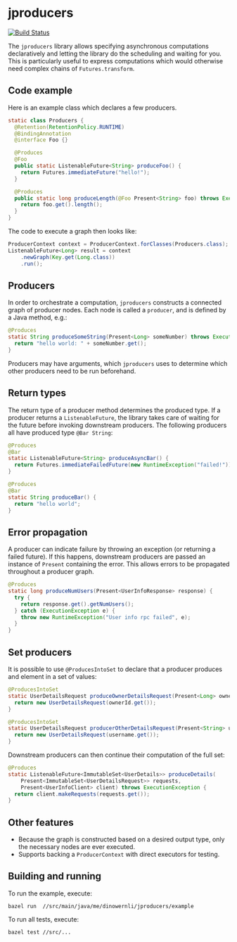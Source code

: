 # jproducers

[![Build Status](https://travis-ci.org/dinowernli/jproducers.svg?branch=master)](https://travis-ci.org/dinowernli/jproducers)

The `jproducers` library allows specifying asynchronous computations declaratively and letting the library do the scheduling and waiting for you. This is particularly useful to express computations which would otherwise need complex chains of `Futures.transform`.

## Code example

Here is an example class which declares a few producers.

```java
static class Producers {
  @Retention(RetentionPolicy.RUNTIME)
  @BindingAnnotation
  @interface Foo {}

  @Produces
  @Foo
  public static ListenableFuture<String> produceFoo() {
    return Futures.immediateFuture("hello!");
  }

  @Produces
  public static long produceLength(@Foo Present<String> foo) throws ExecutionException {
    return foo.get().length();
  }
}
```

The code to execute a graph then looks like:

```java
ProducerContext context = ProducerContext.forClasses(Producers.class);
ListenableFuture<Long> result = context
    .newGraph(Key.get(Long.class))
    .run();
```

## Producers

In order to orchestrate a computation, `jproducers` constructs a connected graph of producer nodes. Each node is called a `producer`, and is defined by a Java method, e.g.:

```java
@Produces
static String produceSomeString(Present<Long> someNumber) throws ExecutionException {
  return "hello world: " + someNumber.get();
}
```

Producers may have arguments, which `jproducers` uses to determine which other producers need to be run beforehand.

## Return types

The return type of a producer method determines the produced type. If a producer returns a `ListenableFuture`, the library takes care of waiting for the future before invoking downstream producers. The following producers all have produced type `@Bar String`:

```java
@Produces
@Bar
static ListenableFuture<String> produceAsyncBar() {
  return Futures.immediateFailedFuture(new RuntimeException("failed!"));
}

@Produces
@Bar
static String produceBar() {
  return "hello world";
}
```

## Error propagation

A producer can indicate failure by throwing an exception (or returning a failed future). If this happens, downstream producers are passed an instance of `Present` containing the error. This allows errors to be propagated throughout a producer graph.

```java
@Produces
static long produceNumUsers(Present<UserInfoResponse> response) {
  try {
    return response.get().getNumUsers();
  } catch (ExecutionException e) {
    throw new RuntimeException("User info rpc failed", e);
  }
}
```

## Set producers

It is possible to use `@ProducesIntoSet` to declare that a producer produces and element in a set of values:

```java
@ProducesIntoSet
static UserDetailsRequest produceOwnerDetailsRequest(Present<Long> ownerId) throws ExecutionException {
  return new UserDetailsRequest(ownerId.get());
}

@ProducesIntoSet
static UserDetailsRequest producerOtherDetailsRequest(Present<String> username) throws ExecutionException {
  return new UserDetailsRequest(username.get());
}
```

Downstream producers can then continue their computation of the full set:

```java
@Produces
static ListenableFuture<ImmutableSet<UserDetails>> produceDetails(
    Present<ImmutableSet<UserDetailsRequest>> requests,
    Present<UserInfoClient> client) throws ExecutionException {
  return client.makeRequests(requests.get());
}
```

## Other features

* Because the graph is constructed based on a desired output type, only the necessary nodes are ever executed.
* Supports backing a `ProducerContext` with direct executors for testing.

## Building and running

To run the example, execute:

`bazel run  //src/main/java/me/dinowernli/jproducers/example`

To run all tests, execute:

`bazel test //src/...`

